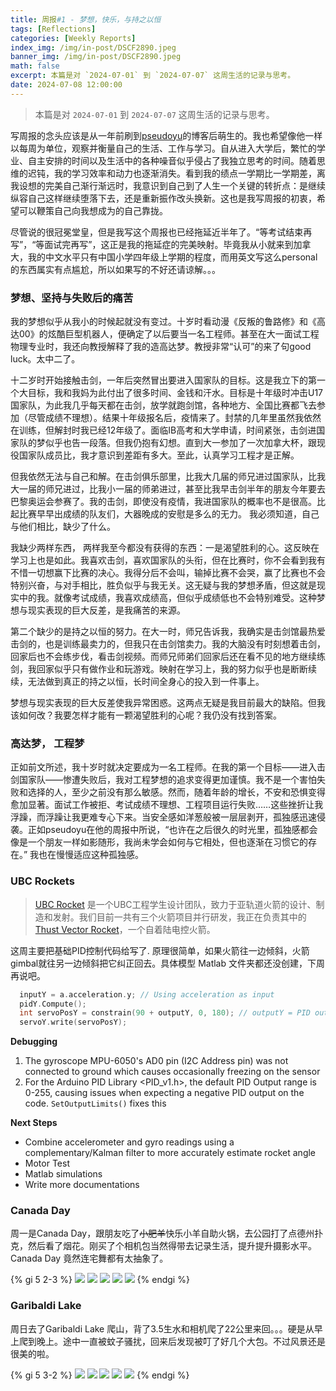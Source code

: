 ```yaml
---
title: 周报#1 - 梦想，快乐，与持之以恒
tags: [Reflections]
categories: [Weekly Reports]
index_img: /img/in-post/DSCF2890.jpeg
banner_img: /img/in-post/DSCF2890.jpeg
math: false
excerpt: 本篇是对 `2024-07-01` 到 `2024-07-07` 这周生活的记录与思考。
date: 2024-07-08 12:00:00
---
```


>本篇是对 `2024-07-01` 到 `2024-07-07` 这周生活的记录与思考。


写周报的念头应该是从一年前刷到[pseudoyu](https://www.pseudoyu.com/zh/)的博客后萌生的。我也希望像他一样以每周为单位，观察并衡量自己的生活、工作与学习。自从进入大学后，繁忙的学业、自主安排的时间以及生活中的各种噪音似乎侵占了我独立思考的时间。随着思维的迟钝，我的学习效率和动力也逐渐消失。看到我的绩点一学期比一学期差，离我设想的完美自己渐行渐远时，我意识到自己到了人生一个关键的转折点：是继续纵容自己这样继续堕落下去，还是重新振作改头换新。这也是我写周报的初衷，希望可以鞭策自己向我想成为的自己靠拢。

尽管说的很冠冕堂皇，但是我写这个周报也已经拖延近半年了。“等考试结束再写”，“等面试完再写”，这正是我的拖延症的完美映射。毕竟我从小就来到加拿大，我的中文水平只有中国小学四年级上学期的程度，而用英文写这么personal的东西属实有点尴尬，所以如果写的不好还请谅解。。。

### 梦想、坚持与失败后的痛苦
我的梦想似乎从我小的时候起就没有变过。十岁时看动漫《反叛的鲁路修》和《高达00》的炫酷巨型机器人，便确定了以后要当一名工程师。甚至在大一面试工程物理专业时，我还向教授解释了我的造高达梦。教授非常“认可”的来了句good luck。太中二了。

十二岁时开始接触击剑，一年后突然冒出要进入国家队的目标。这是我立下的第一个大目标，我和我妈为此付出了很多时间、金钱和汗水。目标是十年级时冲击U17国家队，为此我几乎每天都在击剑，放学就跑剑馆，各种地方、全国比赛都飞去参加（尽管成绩不理想）。结果十年级报名后，疫情来了。封禁的几年里虽然我依然在训练，但解封时我已经12年级了。面临IB高考和大学申请，时间紧张，击剑进国家队的梦似乎也告一段落。但我仍抱有幻想。直到大一参加了一次加拿大杯，跟现役国家队成员比，我才意识到差距有多大。至此，认真学习工程才是正解。

但我依然无法与自己和解。在击剑俱乐部里，比我大几届的师兄进过国家队，比我大一届的师兄进过，比我小一届的师弟进过，甚至比我早击剑半年的朋友今年要去巴黎奥运会参赛了。我的击剑，即使没有疫情，我进国家队的概率也不是很高。比起比赛早早出成绩的队友们，大器晚成的安慰是多么的无力。 我必须知道，自己与他们相比，缺少了什么。

我缺少两样东西， 两样我至今都没有获得的东西：一是渴望胜利的心。这反映在学习上也是如此。我喜欢击剑，喜欢国家队的头衔，但在比赛时，你不会看到我有不惜一切想赢下比赛的决心。我得分后不会叫，输掉比赛不会哭，赢了比赛也不会特别兴奋，与对手相比，胜负似乎与我无关。这无疑与我的梦想矛盾，但这就是现实中的我。就像考试成绩，我喜欢成绩高，但似乎成绩低也不会特别难受。这种梦想与现实表现的巨大反差，是我痛苦的来源。

第二个缺少的是持之以恒的努力。在大一时，师兄告诉我，我确实是击剑馆最热爱击剑的，也是训练最卖力的，但我只在击剑馆卖力。我的大脑没有时刻想着击剑，回家后也不会练步伐，看击剑视频。而师兄师弟们回家后还在看不见的地方继续练剑，我回家似乎只有做作业和玩游戏。映射在学习上，我的努力似乎也是断断续续，无法做到真正的持之以恒，长时间全身心的投入到一件事上。

梦想与现实表现的巨大反差使我异常困惑。这两点无疑是我目前最大的缺陷。但我该如何改？我要怎样才能有一颗渴望胜利的心呢？我仍没有找到答案。

### 高达梦， 工程梦
正如前文所述，我十岁时就决定要成为一名工程师。在我的第一个目标——进入击剑国家队——惨遭失败后，我对工程梦想的追求变得更加谨慎。我不是一个害怕失败和选择的人，至少之前没有那么敏感。然而，随着年龄的增长，不安和恐惧变得愈加显著。面试工作被拒、考试成绩不理想、工程项目运行失败……这些挫折让我浮躁，而浮躁让我更难专心下来。当安全感如洋葱般被一层层剥开，孤独感迅速侵袭。正如pseudoyu在他的周报中所说，“也许在之后很久的时光里，孤独感都会像是一个朋友一样如影随形，我尚未学会如何与它相处，但也逐渐在习惯它的存在。” 我也在慢慢适应这种孤独感。

### UBC Rockets
> [UBC Rocket](https://www.ubcrocket.com) 是一个UBC工程学生设计团队，致力于亚轨道火箭的设计、制造和发射。我们目前一共有三个火箭项目并行研发，我正在负责其中的[Thust Vector Rocket](https://github.com/UBC-Rocket/Thrust-Vectoring)，一个自着陆电控火箭。

这周主要把基础PID控制代码给写了. 原理很简单，如果火箭往一边倾斜，火箭gimbal就往另一边倾斜把它纠正回去。具体模型 Matlab 文件夹都还没创建，下周再说吧。

``` C++
  inputY = a.acceleration.y; // Using acceleration as input
  pidY.Compute();
  int servoPosY = constrain(90 + outputY, 0, 180); // outputY = PID output
  servoY.write(servoPosY);
```

**Debugging**
1. The gyroscope MPU-6050's AD0 pin (I2C Address pin) was not connected to ground which causes occasionally freezing on the sensor   
2. For the Arduino PID Library <PID_v1.h>, the default PID Output range is 0-255, causing issues when expecting a negative PID output on the code. `SetOutputLimits()` fixes this

**Next Steps**
- Combine accelerometer and gyro readings using a complementary/Kalman filter to more accurately estimate rocket angle
- Motor Test
- Matlab simulations
- Write more documentations

### Canada Day
周一是Canada Day，跟朋友吃了~~小肥羊~~快乐小羊自助火锅，去公园打了点德州扑克，然后看了烟花。刚买了个相机包当然得带去记录生活，提升提升摄影水平。Canada Day 竟然连宅舞都有太抽象了。

{% gi 5 2-3 %}
  ![](/img/in-post/DSCF2758.jpeg)
  ![](/img/in-post/DSCF2753.jpeg)
  ![](/img/in-post/DSCF2679.jpeg)
  ![](/img/in-post/DSCF2622.jpeg)
  ![](/img/in-post/DSCF2582.jpeg)
{% endgi %}

### Garibaldi Lake
周日去了Garibaldi Lake 爬山，背了3.5生水和相机爬了22公里来回。。。硬是从早上爬到晚上。途中一直被蚊子骚扰，回来后发现被叮了好几个大包。不过风景还是很美的啦。

{% gi 5 3-2 %}
  ![](/img/in-post/DSCF2889.jpeg)
  ![](/img/in-post/DSCF2890.jpeg)
  ![](/img/in-post/DSCF2898.jpeg)
  ![](/img/in-post/DSCF2969.jpeg)
  ![](/img/in-post/DSCF2789.jpeg)
{% endgi %}
